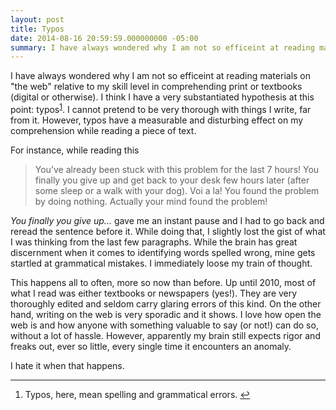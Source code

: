```yaml
---
layout: post
title: Typos
date: 2014-08-16 20:59:59.000000000 -05:00
summary: I have always wondered why I am not so efficeint at reading materials on "the web" relative to my skill level in comprehending print or textbooks. I think I have a very substantiated hypothesis at this point
---
```

<p>I have always wondered why I am not so efficeint at reading materials on "the web" relative to my skill level in comprehending print or textbooks (digital or otherwise). I think I have a very substantiated hypothesis at this point: typos<sup id="fnref-786:fn-1"><a href="#fn-786:fn-1" rel="footnote">1</a></sup>. I cannot pretend to be very thorough with things I write, far from it. However, typos have a measurable and disturbing effect on my comprehension while reading a piece of text.</p>

<p>For instance, while reading this</p>

<blockquote>
  <p>You’ve already been stuck with this problem for the last 7 hours! You finally you give up and get back to your desk few hours later (after some sleep or a walk with your dog). Voi a la! You found the problem by doing nothing. Actually your mind found the problem!</p>
</blockquote>

<p><em>You finally you give up...</em> gave me an instant pause and I had to go back and reread the sentence before it. While doing that, I slightly lost the gist of what I was thinking from the last few  paragraphs. While the brain has great discernment when it comes to identifying words spelled wrong, mine gets startled at grammatical mistakes. I immediately loose my train of thought.</p>

<p>This happens all to often, more so now than before. Up until 2010, most of what I read was either textbooks or newspapers (yes!). They are very thoroughly edited and seldom carry glaring errors of this kind. On the other hand, writing on the web is very sporadic and it shows. I love how open the web is and how anyone with something valuable to say (or not!) can do so, without a lot of hassle. However, apparently my brain still expects rigor and freaks out, ever so little, every single time it encounters an anomaly.</p>

<p>I hate it when that happens.</p>

<div class="footnotes">
<hr />
<ol>

<li id="fn-786:fn-1">
<p>Typos, here, mean spelling and grammatical errors.&#160;<a href="#fnref-786:fn-1" rev="footnote">&#8617;</a></p>
</li>

</ol>
</div>
